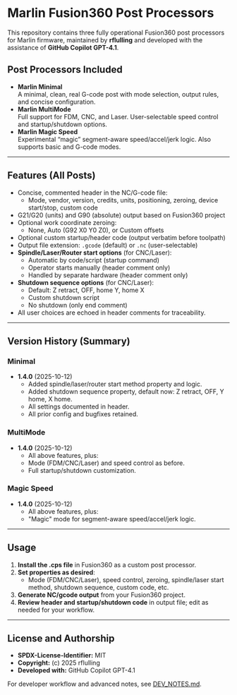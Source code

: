 # Marlin Fusion360 Post Processors

This repository contains three fully operational Fusion360 post processors for Marlin firmware, maintained by **rflulling** and developed with the assistance of **GitHub Copilot GPT-4.1**.

## Post Processors Included

- **Marlin Minimal**  
  A minimal, clean, real G-code post with mode selection, output rules, and concise configuration.
- **Marlin MultiMode**  
  Full support for FDM, CNC, and Laser. User-selectable speed control and startup/shutdown options.
- **Marlin Magic Speed**  
  Experimental “magic” segment-aware speed/accel/jerk logic. Also supports basic and G-code modes.

---

## Features (All Posts)

- Concise, commented header in the NC/G-code file:
    - Mode, vendor, version, credits, units, positioning, zeroing, device start/stop, custom code
- G21/G20 (units) and G90 (absolute) output based on Fusion360 project
- Optional work coordinate zeroing:
    - None, Auto (G92 X0 Y0 Z0), or Custom offsets
- Optional custom startup/header code (output verbatim before toolpath)
- Output file extension: `.gcode` (default) or `.nc` (user-selectable)
- **Spindle/Laser/Router start options** (for CNC/Laser):
    - Automatic by code/script (startup command)
    - Operator starts manually (header comment only)
    - Handled by separate hardware (header comment only)
- **Shutdown sequence options** (for CNC/Laser):
    - Default: Z retract, OFF, home Y, home X
    - Custom shutdown script
    - No shutdown (only end comment)
- All user choices are echoed in header comments for traceability.

---

## Version History (Summary)

### Minimal

- **1.4.0** (2025-10-12)
    - Added spindle/laser/router start method property and logic.
    - Added shutdown sequence property, default now: Z retract, OFF, Y home, X home.
    - All settings documented in header.
    - All prior config and bugfixes retained.

### MultiMode

- **1.4.0** (2025-10-12)
    - All above features, plus:
    - Mode (FDM/CNC/Laser) and speed control as before.
    - Full startup/shutdown customization.

### Magic Speed

- **1.4.0** (2025-10-12)
    - All above features, plus:
    - "Magic" mode for segment-aware speed/accel/jerk logic.

---

## Usage

1. **Install the .cps file** in Fusion360 as a custom post processor.
2. **Set properties as desired**:
    - Mode (FDM/CNC/Laser), speed control, zeroing, spindle/laser start method, shutdown sequence, custom code, etc.
3. **Generate NC/gcode output** from your Fusion360 project.
4. **Review header and startup/shutdown code** in output file; edit as needed for your workflow.

---

## License and Authorship

- **SPDX-License-Identifier:** MIT
- **Copyright:** (c) 2025 rflulling
- **Developed with:** GitHub Copilot GPT-4.1

For developer workflow and advanced notes, see [DEV_NOTES.md](./DEV_NOTES.md).